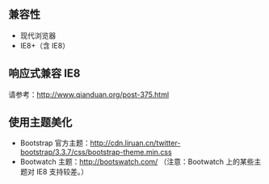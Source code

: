 ## 兼容性
- 现代浏览器
- IE8+（含 IE8）

## 响应式兼容 IE8
请参考：http://www.qianduan.org/post-375.html

## 使用主题美化
- Bootstrap 官方主题：http://cdn.liruan.cn/twitter-bootstrap/3.3.7/css/bootstrap-theme.min.css
- Bootwatch 主题：http://bootswatch.com/ （注意：Bootwatch 上的某些主题对 IE8 支持较差。）
